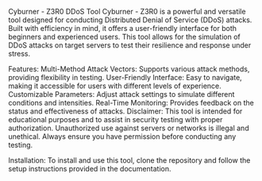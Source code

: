 Cyburner - Z3R0 DDoS Tool
Cyburner - Z3R0 is a powerful and versatile tool designed for conducting Distributed Denial of Service (DDoS) attacks. Built with efficiency in mind, it offers a user-friendly interface for both beginners and experienced users. This tool allows for the simulation of DDoS attacks on target servers to test their resilience and response under stress.

Features:
Multi-Method Attack Vectors: Supports various attack methods, providing flexibility in testing.
User-Friendly Interface: Easy to navigate, making it accessible for users with different levels of experience.
Customizable Parameters: Adjust attack settings to simulate different conditions and intensities.
Real-Time Monitoring: Provides feedback on the status and effectiveness of attacks.
Disclaimer:
This tool is intended for educational purposes and to assist in security testing with proper authorization. Unauthorized use against servers or networks is illegal and unethical. Always ensure you have permission before conducting any testing.

Installation:
To install and use this tool, clone the repository and follow the setup instructions provided in the documentation.
